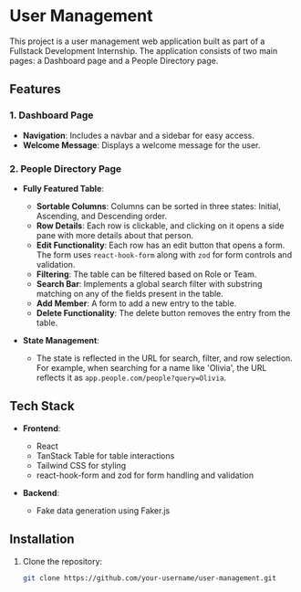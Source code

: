 # User Management

This project is a user management web application built as part of a Fullstack Development Internship. The application consists of two main pages: a Dashboard page and a People Directory page.

## Features

### 1. Dashboard Page
- **Navigation**: Includes a navbar and a sidebar for easy access.
- **Welcome Message**: Displays a welcome message for the user.

### 2. People Directory Page
- **Fully Featured Table**: 
  - **Sortable Columns**: Columns can be sorted in three states: Initial, Ascending, and Descending order.
  - **Row Details**: Each row is clickable, and clicking on it opens a side pane with more details about that person.
  - **Edit Functionality**: Each row has an edit button that opens a form. The form uses `react-hook-form` along with `zod` for form controls and validation.
  - **Filtering**: The table can be filtered based on Role or Team.
  - **Search Bar**: Implements a global search filter with substring matching on any of the fields present in the table.
  - **Add Member**: A form to add a new entry to the table.
  - **Delete Functionality**: The delete button removes the entry from the table.

- **State Management**: 
  - The state is reflected in the URL for search, filter, and row selection. For example, when searching for a name like 'Olivia', the URL reflects it as `app.people.com/people?query=Olivia`.

## Tech Stack
- **Frontend**:
  - React
  - TanStack Table for table interactions
  - Tailwind CSS for styling
  - react-hook-form and zod for form handling and validation

- **Backend**:
  - Fake data generation using Faker.js

## Installation

1. Clone the repository:
   ```bash
   git clone https://github.com/your-username/user-management.git
    ```